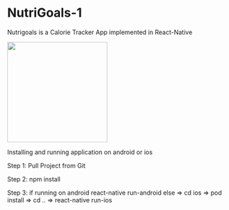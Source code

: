 # NutriGoals-1

Nutrigoals is a Calorie Tracker App implemented in React-Native

<img src="https://user-images.githubusercontent.com/45194139/150076655-bdebca5e-d03c-45ee-90ca-3303f4221721.PNG" width="230" />


Installing and running application on android or ios

Step 1: Pull Project from Git

Step 2: npm install 

Step 3: if running on android react-native run-android else => cd ios => pod install => cd .. => react-native run-ios


